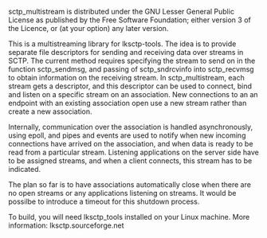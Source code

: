 sctp_multistream is distributed under the GNU Lesser General Public License
as published by the Free Software Foundation; either version 3 of the
Licence, or (at your option) any later version.

This is a multistreaming library for lksctp-tools. The idea is to provide
separate file descriptors for sending and receiving data over streams in 
SCTP. The current method requires specifying the stream to send on in the 
function sctp_sendmsg, and passing of sctp_sndrcvinfo into sctp_recvmsg to 
obtain information on the receiving stream. In sctp_multistream, each
stream gets a descriptor, and this descriptor can be used to connect, bind
and listen on a specific stream on an association. New connections to an
an endpoint with an existing association open use a new stream rather than
create a new association.

Internally, communication over the association is handled asynchronously,
using epoll, and pipes and events are used to notify when new incoming 
connections have arrived on the association, and when data is ready to be
read from a particular stream. Listening applications on the server side
have to be assigned streams, and when a client connects, this stream has to
be indicated.

The plan so far is to have associations automatically close when there are no
open streams or any applications listening on streams. It would be possilbe
to introduce a timeout for this shutdown process.

To build, you will need lksctp_tools installed on your Linux machine. More
information: lksctp.sourceforge.net
